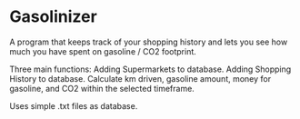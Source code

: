 # Gasolinizer
A program that keeps track of your shopping history and lets you see how much you have spent on gasoline / CO2 footprint.

Three main functions:
Adding Supermarkets to database.
Adding Shopping History to database.
Calculate km driven, gasoline amount, money for gasoline, and CO2 within the selected timeframe.

Uses simple .txt files as database.
